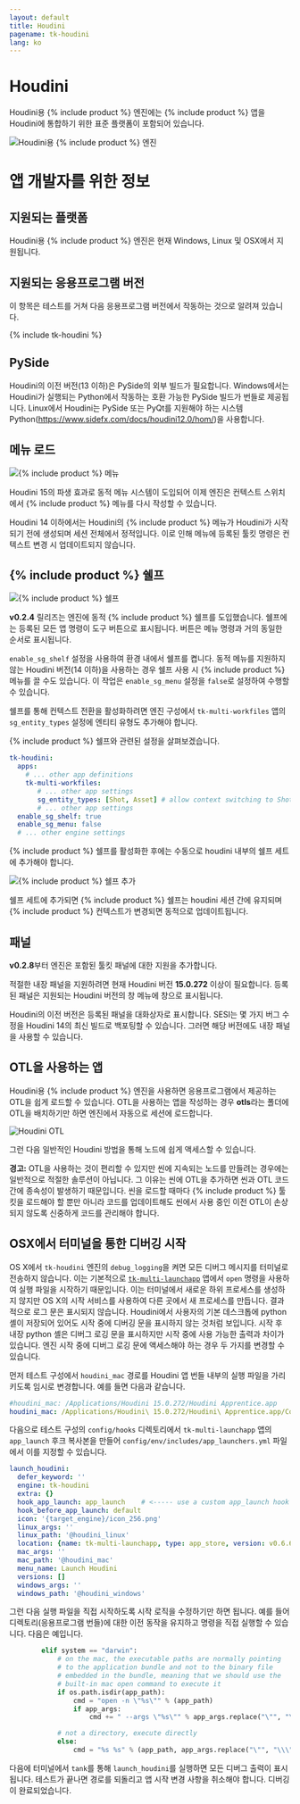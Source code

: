 ```yaml
---
layout: default
title: Houdini
pagename: tk-houdini
lang: ko
---
```


# Houdini

Houdini용 {% include product %} 엔진에는 {% include product %} 앱을 Houdini에 통합하기 위한 표준 플랫폼이 포함되어 있습니다.

![Houdini용 {% include product %} 엔진](../images/engines/houdini_engine.png)


# 앱 개발자를 위한 정보

## 지원되는 플랫폼

Houdini용 {% include product %} 엔진은 현재 Windows, Linux 및 OSX에서 지원됩니다.

## 지원되는 응용프로그램 버전

이 항목은 테스트를 거쳐 다음 응용프로그램 버전에서 작동하는 것으로 알려져 있습니다.

{% include tk-houdini %}

## PySide

Houdini의 이전 버전(13 이하)은 PySide의 외부 빌드가 필요합니다. Windows에서는 Houdini가 실행되는 Python에서 작동하는 호환 가능한 PySide 빌드가 번들로 제공됩니다. Linux에서 Houdini는 PySide 또는 PyQt를 지원해야 하는 시스템 Python(https://www.sidefx.com/docs/houdini12.0/hom/)을 사용합니다.

## 메뉴 로드

![{% include product %} 메뉴](../images/engines/houdini_menu.png)

Houdini 15의 파생 효과로 동적 메뉴 시스템이 도입되어 이제 엔진은 컨텍스트 스위치에서 {% include product %} 메뉴를 다시 작성할 수 있습니다.

Houdini 14 이하에서는 Houdini의 {% include product %} 메뉴가 Houdini가 시작되기 전에 생성되며 세션 전체에서 정적입니다. 이로 인해 메뉴에 등록된 툴킷 명령은 컨텍스트 변경 시 업데이트되지 않습니다.

## {% include product %} 쉘프

![{% include product %} 쉘프](../images/engines/houdini_shelf.png)

**v0.2.4** 릴리즈는 엔진에 동적 {% include product %} 쉘프를 도입했습니다. 쉘프에는 등록된 모든 앱 명령이 도구 버튼으로 표시됩니다. 버튼은 메뉴 명령과 거의 동일한 순서로 표시됩니다.

`enable_sg_shelf` 설정을 사용하여 환경 내에서 쉘프를 켭니다. 동적 메뉴를 지원하지 않는 Houdini 버전(14 이하)을 사용하는 경우 쉘프 사용 시 {% include product %} 메뉴를 끌 수도 있습니다. 이 작업은 `enable_sg_menu` 설정을 `false`로 설정하여 수행할 수 있습니다.

쉘프를 통해 컨텍스트 전환을 활성화하려면 엔진 구성에서 `tk-multi-workfiles` 앱의 `sg_entity_types` 설정에 엔티티 유형도 추가해야 합니다.

{% include product %} 쉘프와 관련된 설정을 살펴보겠습니다.

```yaml
tk-houdini:
  apps:
    # ... other app definitions
    tk-multi-workfiles:
       # ... other app settings
       sg_entity_types: [Shot, Asset] # allow context switching to Shots or Assets
       # ... other app settings
  enable_sg_shelf: true
  enable_sg_menu: false
  # ... other engine settings
```

{% include product %} 쉘프를 활성화한 후에는 수동으로 houdini 내부의 쉘프 세트에 추가해야 합니다.

![{% include product %} 쉘프 추가](../images/engines/add_shelf.png)

쉘프 세트에 추가되면 {% include product %} 쉘프는 houdini 세션 간에 유지되며 {% include product %} 컨텍스트가 변경되면 동적으로 업데이트됩니다.

## 패널

**v0.2.8**부터 엔진은 포함된 툴킷 패널에 대한 지원을 추가합니다.

적절한 내장 패널을 지원하려면 현재 Houdini 버전 **15.0.272** 이상이 필요합니다. 등록된 패널은 지원되는 Houdini 버전의 창 메뉴에 창으로 표시됩니다.

Houdini의 이전 버전은 등록된 패널을 대화상자로 표시합니다. SESI는 몇 가지 버그 수정을 Houdini 14의 최신 빌드로 백포팅할 수 있습니다. 그러면 해당 버전에도 내장 패널을 사용할 수 있습니다.

## OTL을 사용하는 앱

Houdini용 {% include product %} 엔진을 사용하면 응용프로그램에서 제공하는 OTL을 쉽게 로드할 수 있습니다. OTL을 사용하는 앱을 작성하는 경우 **otls**라는 폴더에 OTL을 배치하기만 하면 엔진에서 자동으로 세션에 로드합니다.

![Houdini OTL](../images/engines/otls_path.png)

그런 다음 일반적인 Houdini 방법을 통해 노드에 쉽게 액세스할 수 있습니다.

**경고:** OTL을 사용하는 것이 편리할 수 있지만 씬에 지속되는 노드를 만들려는 경우에는 일반적으로 적절한 솔루션이 아닙니다. 그 이유는 씬에 OTL을 추가하면 씬과 OTL 코드 간에 종속성이 발생하기 때문입니다. 씬을 로드할 때마다 {% include product %} 툴킷을 로드해야 할 뿐만 아니라 코드를 업데이트해도 씬에서 사용 중인 이전 OTL이 손상되지 않도록 신중하게 코드를 관리해야 합니다.

## OSX에서 터미널을 통한 디버깅 시작

OS X에서 `tk-houdini` 엔진의 `debug_logging`을 켜면 모든 디버그 메시지를 터미널로 전송하지 않습니다. 이는 기본적으로 [`tk-multi-launchapp`](https://github.com/shotgunsoftware/tk-multi-launchapp) 앱에서 `open` 명령을 사용하여 실행 파일을 시작하기 때문입니다. 이는 터미널에서 새로운 하위 프로세스를 생성하지 않지만 OS X의 시작 서비스를 사용하여 다른 곳에서 새 프로세스를 만듭니다. 결과적으로 로그 문은 표시되지 않습니다. Houdini에서 사용자의 기본 데스크톱에 python 셸이 저장되어 있어도 시작 중에 디버깅 문을 표시하지 않는 것처럼 보입니다. 시작 후 내장 python 셸은 디버그 로깅 문을 표시하지만 시작 중에 사용 가능한 출력과 차이가 있습니다. 엔진 시작 중에 디버그 로깅 문에 액세스해야 하는 경우 두 가지를 변경할 수 있습니다.

먼저 테스트 구성에서 `houdini_mac` 경로를 Houdini 앱 번들 내부의 실행 파일을 가리키도록 임시로 변경합니다. 예를 들면 다음과 같습니다.

```yaml
#houdini_mac: /Applications/Houdini 15.0.272/Houdini Apprentice.app
houdini_mac: /Applications/Houdini\ 15.0.272/Houdini\ Apprentice.app/Contents/MacOS/happrentice
```

다음으로 테스트 구성의 `config/hooks` 디렉토리에서 `tk-multi-launchapp` 앱의 `app_launch` 후크 복사본을 만들어 `config/env/includes/app_launchers.yml` 파일에서 이를 지정할 수 있습니다.

```yaml
launch_houdini:
  defer_keyword: ''
  engine: tk-houdini
  extra: {}
  hook_app_launch: app_launch    # <----- use a custom app_launch hook
  hook_before_app_launch: default
  icon: '{target_engine}/icon_256.png'
  linux_args: ''
  linux_path: '@houdini_linux'
  location: {name: tk-multi-launchapp, type: app_store, version: v0.6.6}
  mac_args: ''
  mac_path: '@houdini_mac'
  menu_name: Launch Houdini
  versions: []
  windows_args: ''
  windows_path: '@houdini_windows'
```

그런 다음 실행 파일을 직접 시작하도록 시작 로직을 수정하기만 하면 됩니다. 예를 들어 디렉토리(응용프로그램 번들)에 대한 이전 동작을 유지하고 명령을 직접 실행할 수 있습니다. 다음은 예입니다.

```python
        elif system == "darwin":
            # on the mac, the executable paths are normally pointing
            # to the application bundle and not to the binary file
            # embedded in the bundle, meaning that we should use the
            # built-in mac open command to execute it
            if os.path.isdir(app_path):
                cmd = "open -n \"%s\"" % (app_path)
                if app_args:
                    cmd += " --args \"%s\"" % app_args.replace("\"", "\\\"")

            # not a directory, execute directly
            else:
                cmd = "%s %s" % (app_path, app_args.replace("\"", "\\\""))
```

다음에 터미널에서 `tank`를 통해 `launch_houdini`를 실행하면 모든 디버그 출력이 표시됩니다. 테스트가 끝나면 경로를 되돌리고 앱 시작 변경 사항을 취소해야 합니다. 디버깅이 완료되었습니다.

